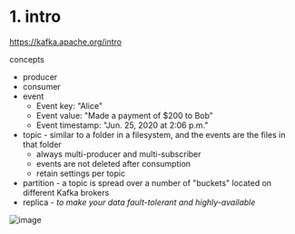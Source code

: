 # 1. intro
https://kafka.apache.org/intro

concepts

* producer
* consumer
* event
    * Event key: "Alice"
    * Event value: "Made a payment of $200 to Bob"
    * Event timestamp: "Jun. 25, 2020 at 2:06 p.m."
* topic - similar to a folder in a filesystem, and the events are the files in that folder
    * always multi-producer and multi-subscriber
    * events are not deleted after consumption
    * retain settings per topic
* partition - a topic is spread over a number of "buckets" located on different Kafka brokers
* replica -  *to make your data fault-tolerant and highly-available*


![image](https://user-images.githubusercontent.com/5567035/149231125-5666f765-0129-471a-b7aa-eeee647a3ab7.png)


